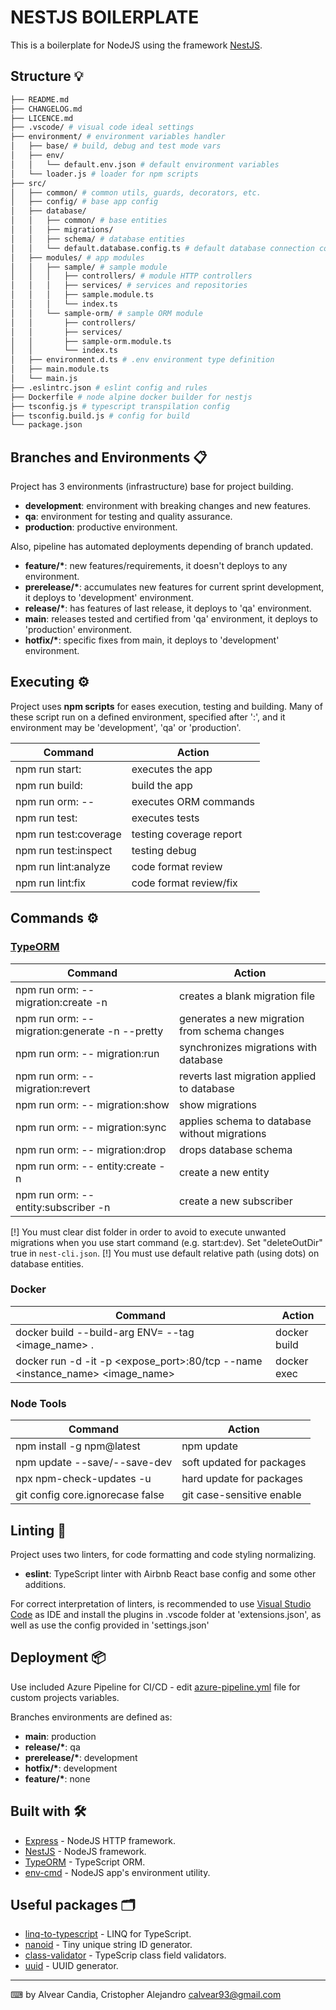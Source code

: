 # NESTJS BOILERPLATE

This is a boilerplate for NodeJS using the framework [NestJS](https://nestjs.com/).

## Structure 💡

```bash
├── README.md
├── CHANGELOG.md
├── LICENCE.md
├── .vscode/ # visual code ideal settings
├── environment/ # environment variables handler
│   ├── base/ # build, debug and test mode vars
│   ├── env/
│   │   └── default.env.json # default environment variables
│   └── loader.js # loader for npm scripts
├── src/
│   ├── common/ # common utils, guards, decorators, etc.
│   ├── config/ # base app config
│   ├── database/
│   │   ├── common/ # base entities
│   │   ├── migrations/
│   │   ├── schema/ # database entities
│   │   └── default.database.config.ts # default database connection config
│   ├── modules/ # app modules
│   │   ├── sample/ # sample module
│   │   │   ├── controllers/ # module HTTP controllers
│   │   │   ├── services/ # services and repositories
│   │   │   ├── sample.module.ts
│   │   │   └── index.ts
│   │   └── sample-orm/ # sample ORM module
│   │       ├── controllers/
│   │       ├── services/
│   │       ├── sample-orm.module.ts
│   │       └── index.ts
│   ├── environment.d.ts # .env environment type definition
│   ├── main.module.ts
│   └── main.js
├── .eslintrc.json # eslint config and rules
├── Dockerfile # node alpine docker builder for nestjs
├── tsconfig.js # typescript transpilation config
├── tsconfig.build.js # config for build
└── package.json
```

## Branches and Environments 📋

Project has 3 environments (infrastructure) base for project building.

-   **development**: environment with breaking changes and new features.
-   **qa**: environment for testing and quality assurance.
-   **production**: productive environment.

Also, pipeline has automated deployments depending of branch updated.

-   **feature/\***: new features/requirements, it doesn't deploys to any environment.
-   **prerelease/\***: accumulates new features for current sprint development, it deploys to 'development' environment.
-   **release/\***: has features of last release, it deploys to 'qa' environment.
-   **main**: releases tested and certified from 'qa' environment, it deploys to 'production' environment.
-   **hotfix/\***: specific fixes from main, it deploys to 'development' environment.

## Executing ⚙️

Project uses **npm scripts** for eases execution, testing and building.
Many of these script run on a defined environment, specified after ':', and
it environment may be 'development', 'qa' or 'production'.

| Command                    | Action                  |
| -------------------------- | ----------------------- |
| npm run start:<env>        | executes the app        |
| npm run build:<env>        | build the app           |
| npm run orm:<env> -- <cmd> | executes ORM commands   |
| npm run test:<env>         | executes tests          |
| npm run test:coverage      | testing coverage report |
| npm run test:inspect       | testing debug           |
| npm run lint:analyze       | code format review      |
| npm run lint:fix           | code format review/fix  |

## Commands ⚙️

### [TypeORM](https://typeorm.io/#/using-cli)

| Command                                                             | Action                                        |
| ------------------------------------------------------------------- | --------------------------------------------- |
| npm run orm:<env> -- migration:create -n <migrationName>            | creates a blank migration file                |
| npm run orm:<env> -- migration:generate -n <migrationName> --pretty | generates a new migration from schema changes |
| npm run orm:<env> -- migration:run                                  | synchronizes migrations with database         |
| npm run orm:<env> -- migration:revert                               | reverts last migration applied to database    |
| npm run orm:<env> -- migration:show                                 | show migrations                               |
| npm run orm:<env> -- migration:sync                                 | applies schema to database without migrations |
| npm run orm:<env> -- migration:drop                                 | drops database schema                         |
| npm run orm:<env> -- entity:create -n <EntityName>                  | create a new entity                           |
| npm run orm:<env> -- entity:subscriber -n <SubscriberName>          | create a new subscriber                       |

[!] You must clear dist folder in order to avoid to execute unwanted
migrations when you use start command (e.g. start:dev).
Set "deleteOutDir" true in `nest-cli.json`.
[!] You must use default relative path (using dots) on database entities.

### Docker

| Command                                                                       | Action       |
| ----------------------------------------------------------------------------- | ------------ |
| docker build --build-arg ENV=<env> --tag <image_name> .                       | docker build |
| docker run -d -it -p <expose_port>:80/tcp --name <instance_name> <image_name> | docker exec  |

### Node Tools

| Command                          | Action                    |
| -------------------------------- | ------------------------- |
| npm install -g npm@latest        | npm update                |
| npm update --save/--save-dev     | soft updated for packages |
| npx npm-check-updates -u         | hard update for packages  |
| git config core.ignorecase false | git case-sensitive enable |

## Linting 🧿

Project uses two linters, for code formatting and code styling normalizing.

-   **eslint**: TypeScript linter with Airbnb React base config and some other additions.

For correct interpretation of linters, is recommended to use [Visual Studio Code](https://code.visualstudio.com/) as IDE and install the plugins in .vscode folder at 'extensions.json', as well as use the config provided in 'settings.json'

## Deployment 📦

Use included Azure Pipeline for CI/CD - edit [azure-pipeline.yml](azure-pipeline.yml) file for custom projects variables.

Branches environments are defined as:

-   **main**: production
-   **release/\***: qa
-   **prerelease/\***: development
-   **hotfix/\***: development
-   **feature/\***: none

## Built with 🛠️

-   [Express](https://expressjs.com/es/) - NodeJS HTTP framework.
-   [NestJS](https://nestjs.com/) - NodeJS framework.
-   [TypeORM](https://typeorm.io/) - TypeScript ORM.
-   [env-cmd](https://github.com/toddbluhm/env-cmd) - NodeJS app's environment utility.

## Useful packages 🗂

-   [linq-to-typescript](https://github.com/arogozine/LinqToTypeScript) - LINQ for TypeScript.
-   [nanoid](https://github.com/ai/nanoid) - Tiny unique string ID generator.
-   [class-validator](https://github.com/typestack/class-validator) - TypeScrip class field validators.
-   [uuid](https://github.com/uuidjs/uuid) - UUID generator.

---

⌨ by Alvear Candia, Cristopher Alejandro <calvear93@gmail.com>
